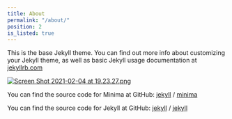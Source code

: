 ```yaml
---
title: About
permalink: "/about/"
position: 2
is_listed: true
---
```


This is the base Jekyll theme. You can find out more info about customizing your Jekyll theme, as well as basic Jekyll usage documentation at [jekyllrb.com](https://jekyllrb.com/)

[![Screen Shot 2021-02-04 at 19.23.27.png](/uploads/Screen%20Shot%202021-02-04%20at%2019.23.27.png)](http://google.com)

You can find the source code for Minima at GitHub:
[jekyll][jekyll-organization] /
[minima](https://github.com/jekyll/minima)

You can find the source code for Jekyll at GitHub:
[jekyll][jekyll-organization] /
[jekyll](https://github.com/jekyll/jekyll)


[jekyll-organization]: https://github.com/jekyll
